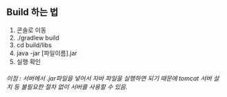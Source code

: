 ## Build 하는 법
 
1. 콘솔로 이동
2. ./gradlew build
3. cd build/libs
4. java -jar [파일이름].jar
5. 실행 확인

###### 이점 : 서버에서 .jar파일을 넣어서 자바 파일을 실행하면 되기 때문에 tomcat 서버 설치 등 불필요한 절차 없이 서버를 사용할 수 있음.
